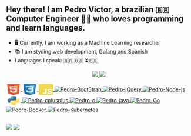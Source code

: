## Hey there! I am Pedro Victor, a brazilian 🇧🇷 Computer Engineer 👨‍💻 who loves programming and learn languages.  

- 🖥️ Currently, I am working as a Machine Learning researcher
- 📚 I am styding web development, Golang and Spanish
- Languages I speak: 🇧🇷 🇺🇸  ⏳🇪🇸

<div align="center">
  <a href="https://github.com/pedro048">
  <img height="180em" src="https://github-readme-stats.vercel.app/api?username=pedro048&show_icons=true&theme=dark&include_all_commits=true&count_private=true"/>
  <img height="180em" src="https://github-readme-stats.vercel.app/api/top-langs/?username=pedro048&layout=compact&langs_count=15&theme=dark"/>
</div>

<div style="display: inline_block"><br>
  <img align="center" alt="Pedro-HTML" height="30" width="40" src="https://raw.githubusercontent.com/devicons/devicon/master/icons/html5/html5-original.svg">
  <img align="center" alt="Pedro-CSS" height="30" width="40" src="https://raw.githubusercontent.com/devicons/devicon/master/icons/css3/css3-original.svg">
  <img align="center" alt="Pedro-Js" height="30" width="40" src="https://raw.githubusercontent.com/devicons/devicon/master/icons/javascript/javascript-plain.svg">
  <img align="center" alt="Pedro-BootStrap" height="30" width="40" src="https://cdn.jsdelivr.net/gh/devicons/devicon/icons/bootstrap/bootstrap-original.svg" />  
  <img align="center" alt="Pedro-jQuery" height="30" width="40" src="https://cdn.jsdelivr.net/gh/devicons/devicon/icons/jquery/jquery-plain-wordmark.svg" />
  <img align="center" alt="Pedro-Node-js" height="30" width="40" src="https://cdn.jsdelivr.net/gh/devicons/devicon/icons/nodejs/nodejs-original.svg" />
  <img align="center" alt="Pedro-Python" height="30" width="40" src="https://raw.githubusercontent.com/devicons/devicon/master/icons/python/python-original.svg">
  <img align="center" alt="Pedro-cplusplus" height="30" width="40" src="https://cdn.jsdelivr.net/gh/devicons/devicon/icons/cplusplus/cplusplus-original.svg" />
  <img align="center" alt="Pedro-c" height="30" width="40" src="https://cdn.jsdelivr.net/gh/devicons/devicon/icons/c/c-original.svg" />
  <img align="center" alt="Pedro-java" height="30" width="40" src="https://cdn.jsdelivr.net/gh/devicons/devicon/icons/java/java-original-wordmark.svg" />
  <img align="center" alt="Pedro-Go" height="30" width="40" src="https://cdn.jsdelivr.net/gh/devicons/devicon/icons/go/go-original-wordmark.svg" /> 
  <img align="center" alt="Pedro-Docker" height="30" width="40" src="https://cdn.jsdelivr.net/gh/devicons/devicon/icons/docker/docker-original-wordmark.svg" />
  <img align="center" alt="Pedro-Kubernetes" height="30" width="40" src="https://cdn.jsdelivr.net/gh/devicons/devicon/icons/kubernetes/kubernetes-plain-wordmark.svg" />
             
</div>

  ##
  
  <div>
  <a href = "mailto:pedro.andrade046@gmail.com"><img src="https://img.shields.io/badge/Gmail-D14836?style=for-the-badge&logo=gmail&logoColor=white" target="_blank"></a>
  <a href="https://www.linkedin.com/in/pedro-victor-15ba22204/" target="_blank"><img src="https://img.shields.io/badge/LinkedIn-0077B5?style=for-the-badge&logo=linkedin&logoColor=white" target="_blank"></a>
  </div>
  

